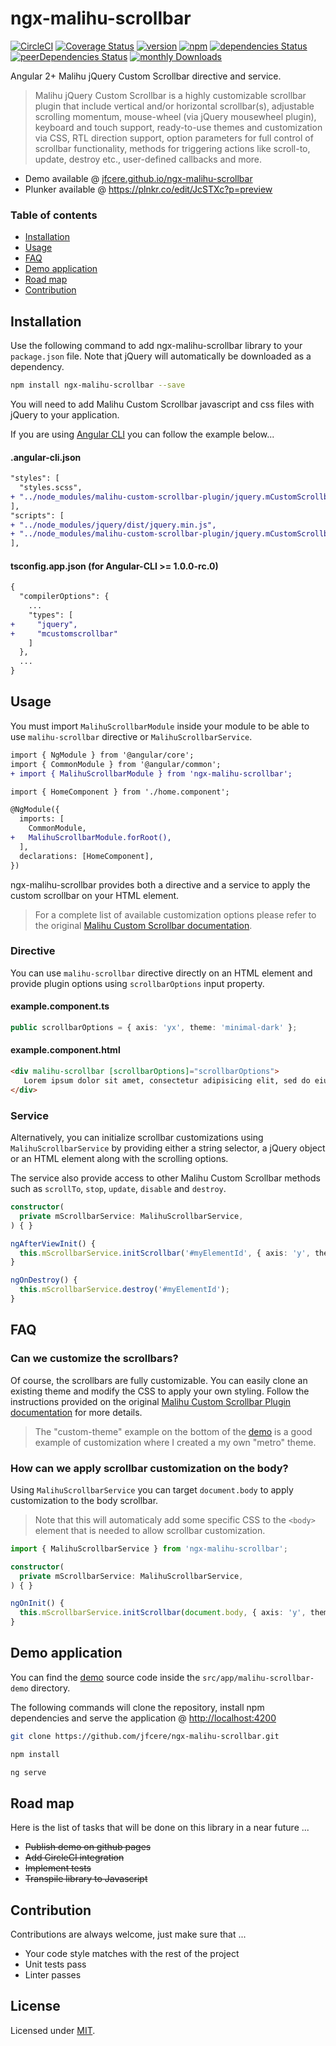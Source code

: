 # ngx-malihu-scrollbar
[![CircleCI](https://circleci.com/gh/jfcere/ngx-malihu-scrollbar/tree/master.svg?style=shield&)](https://circleci.com/gh/jfcere/ngx-malihu-scrollbar/tree/master) [![Coverage Status](https://coveralls.io/repos/github/jfcere/ngx-malihu-scrollbar/badge.svg?branch=master)](https://coveralls.io/github/jfcere/ngx-malihu-scrollbar?branch=master) [![version](https://img.shields.io/npm/v/ngx-malihu-scrollbar.svg?style=flat)](https://www.npmjs.com/package/ngx-malihu-scrollbar) [![npm](https://img.shields.io/npm/l/ngx-malihu-scrollbar.svg)](https://opensource.org/licenses/MIT) [![dependencies Status](https://david-dm.org/jfcere/ngx-malihu-scrollbar/status.svg)](https://david-dm.org/jfcere/ngx-malihu-scrollbar) [![peerDependencies Status](https://david-dm.org/jfcere/ngx-malihu-scrollbar/peer-status.svg)](https://david-dm.org/jfcere/ngx-malihu-scrollbar?type=peer) [![monthly Downloads](https://img.shields.io/npm/dm/ngx-malihu-scrollbar.svg)](https://www.npmjs.com/package/ngx-malihu-scrollbar)

Angular 2+ Malihu jQuery Custom Scrollbar directive and service.

> Malihu jQuery Custom Scrollbar is a highly customizable scrollbar plugin that include vertical and/or horizontal scrollbar(s), adjustable scrolling momentum, mouse-wheel (via jQuery mousewheel plugin), keyboard and touch support, ready-to-use themes and customization via CSS, RTL direction support, option parameters for full control of scrollbar functionality, methods for triggering actions like scroll-to, update, destroy etc., user-defined callbacks and more.

- Demo available @ [jfcere.github.io/ngx-malihu-scrollbar](https://jfcere.github.io/ngx-malihu-scrollbar)
- Plunker available @ https://plnkr.co/edit/JcSTXc?p=preview

### Table of contents

- [Installation](#installation)
- [Usage](#usage)
- [FAQ](#faq)
- [Demo application](#demo-application)
- [Road map](#road-map)
- [Contribution](#contribution)

## Installation

Use the following command to add ngx-malihu-scrollbar library to your `package.json` file. Note that jQuery will automatically be downloaded as a dependency.

```bash
npm install ngx-malihu-scrollbar --save
```

You will need to add Malihu Custom Scrollbar javascript and css files with jQuery to your application.

If you are using [Angular CLI](https://cli.angular.io/) you can follow the example below...

#### .angular-cli.json

```diff
"styles": [
  "styles.scss",
+ "../node_modules/malihu-custom-scrollbar-plugin/jquery.mCustomScrollbar.css"
],
"scripts": [
+ "../node_modules/jquery/dist/jquery.min.js",
+ "../node_modules/malihu-custom-scrollbar-plugin/jquery.mCustomScrollbar.concat.min.js"
],
```

#### tsconfig.app.json (for Angular-CLI >= 1.0.0-rc.0)

```diff
{
  "compilerOptions": {
    ...
    "types": [
+     "jquery",
+     "mcustomscrollbar"
    ]
  },
  ...
}

```

## Usage

You must import `MalihuScrollbarModule` inside your module to be able to use `malihu-scrollbar` directive or `MalihuScrollbarService`.

```diff
import { NgModule } from '@angular/core';
import { CommonModule } from '@angular/common';
+ import { MalihuScrollbarModule } from 'ngx-malihu-scrollbar';

import { HomeComponent } from './home.component';

@NgModule({
  imports: [
    CommonModule,
+   MalihuScrollbarModule.forRoot(),
  ],
  declarations: [HomeComponent],
})
```

ngx-malihu-scrollbar provides both a directive and a service to apply the custom scrollbar on your HTML element.

> For a complete list of available customization options please refer to the original [Malihu Custom Scrollbar documentation](http://manos.malihu.gr/jquery-custom-content-scroller/).

### Directive

You can use `malihu-scrollbar` directive directly on an HTML element and provide plugin options using `scrollbarOptions` input property.

#### example.component.ts
```typescript
public scrollbarOptions = { axis: 'yx', theme: 'minimal-dark' };
```

#### example.component.html
```html
<div malihu-scrollbar [scrollbarOptions]="scrollbarOptions">
   Lorem ipsum dolor sit amet, consectetur adipisicing elit, sed do eiusmod tempor incididunt ut labore et dolore magna aliqua...
</div>
```

### Service

Alternatively, you can initialize scrollbar customizations using `MalihuScrollbarService` by providing either a string selector, a jQuery object or an HTML element along with the scrolling options.

The service also provide access to other Malihu Custom Scrollbar methods such as `scrollTo`, `stop`, `update`, `disable` and `destroy`.

```typescript
constructor(
  private mScrollbarService: MalihuScrollbarService,
) { }

ngAfterViewInit() {
  this.mScrollbarService.initScrollbar('#myElementId', { axis: 'y', theme: 'dark-thick', scrollButtons: { enable: true } });
}

ngOnDestroy() {
  this.mScrollbarService.destroy('#myElementId');
}
```

## FAQ

### Can we customize the scrollbars?
Of course, the scrollbars are fully customizable. You can easily clone an existing theme and modify the CSS to apply your own styling. Follow the instructions provided on the original [Malihu Custom Scrollbar Plugin documentation](http://manos.malihu.gr/jquery-custom-content-scroller/#styling-section) for more details.

> The "custom-theme" example on the bottom of the [demo](https://jfcere.github.io/ngx-malihu-scrollbar) is a good example of customization where I created a my own "metro" theme.

### How can we apply scrollbar customization on the body?
Using `MalihuScrollbarService` you can target `document.body` to apply customization to the body scrollbar.

> Note that this will automaticaly add some specific CSS to the `<body>` element that is needed to allow scrollbar customization.

```typescript
import { MalihuScrollbarService } from 'ngx-malihu-scrollbar';

constructor(
  private mScrollbarService: MalihuScrollbarService,
) { }

ngOnInit() {
  this.mScrollbarService.initScrollbar(document.body, { axis: 'y', theme: 'dark-3' });
}
```

## Demo application

You can find the [demo](https://jfcere.github.io/ngx-malihu-scrollbar) source code inside the `src/app/malihu-scrollbar-demo` directory.

The following commands will clone the repository, install npm dependencies and serve the application @ [http://localhost:4200](http://localhost:4200)

```bash
git clone https://github.com/jfcere/ngx-malihu-scrollbar.git

npm install

ng serve
```

## Road map

Here is the list of tasks that will be done on this library in a near future ...

- ~~Publish demo on github pages~~
- ~~Add CircleCI integration~~
- ~~Implement tests~~
- ~~Transpile library to Javascript~~

## Contribution

Contributions are always welcome, just make sure that ...

- Your code style matches with the rest of the project
- Unit tests pass
- Linter passes

## License

Licensed under [MIT](https://opensource.org/licenses/MIT).
